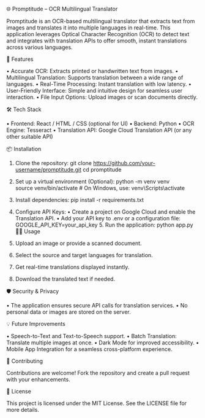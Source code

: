 🌐 Promptitude – OCR Multilingual Translator

  Promptitude is an OCR-based multilingual translator that extracts text from images and translates it into multiple languages in real-time. This application leverages Optical       Character Recognition (OCR) to detect text and integrates with translation APIs to offer smooth, instant translations across various languages.

🚀 Features

  •	Accurate OCR: Extracts printed or handwritten text from images.
  •	Multilingual Translation: Supports translation between a wide range of languages.
  •	Real-Time Processing: Instant translation with low latency.
  •	User-Friendly Interface: Simple and intuitive design for seamless user interaction.
  •	File Input Options: Upload images or scan documents directly.

🛠️ Tech Stack

  •	Frontend: React / HTML / CSS (optional for UI)
  •	Backend: Python
  •	OCR Engine: Tesseract
  •	Translation API: Google Cloud Translation API (or any other suitable API)

📦 Installation

  1.	Clone the repository:
    	git clone https://github.com/your-username/promptitude.git
      cd promptitude
  2.	Set up a virtual environment (Optional):
      python -m venv venv  
      source venv/bin/activate  # On Windows, use: venv\Scripts\activate
  3.	Install dependencies:
      pip install -r requirements.txt
  4.  Configure API Keys:
    	•	Create a project on Google Cloud and enable the Translation API.
    	•	Add your API key to .env or a configuration file:
      GOOGLE_API_KEY=your_api_key
	5.	Run the application:
      python app.py
🧑‍💻 Usage

  1.	Upload an image or provide a scanned document.
  2.	Select the source and target languages for translation.
  3.	Get real-time translations displayed instantly.
  4.	Download the translated text if needed.

🛡️ Security & Privacy

  •	The application ensures secure API calls for translation services.
  •	No personal data or images are stored on the server.

💡 Future Improvements

  •	Speech-to-Text and Text-to-Speech support.
  •	Batch Translation: Translate multiple images at once.
  •	Dark Mode for improved accessibility.
  •	Mobile App Integration for a seamless cross-platform experience.

🤝 Contributing

Contributions are welcome! Fork the repository and create a pull request with your enhancements.

📄 License

This project is licensed under the MIT License. See the LICENSE file for more details.

